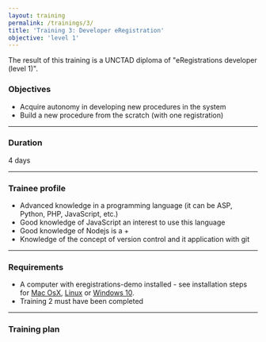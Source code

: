 ```yaml
---
layout: training
permalink: /trainings/3/
title: 'Training 3: Developer eRegistration'
objective: 'level 1'
---
```


The result of this training is a UNCTAD diploma of "eRegistrations developer (level 1)".

### Objectives

- Acquire autonomy in developing new procedures in the system
- Build a new procedure from the scratch (with one registration)

----------

### Duration

4 days

----------

### Trainee profile

- Advanced knowledge in a programming language (it can be ASP, Python, PHP, JavaScript, etc.)
- Good knowledge of JavaScript an interest to use this language
- Good knowledge of Nodejs is a +
- Knowledge of the concept of version control and it application with git


----------

### Requirements

- A computer with eregistrations-demo installed - see installation steps for [Mac OsX](/installation/mac-os-x"), [Linux](/installation/ubuntu) or [Windows 10](/installation/windows10).
- Training 2 must have been completed

----------

### Training plan
